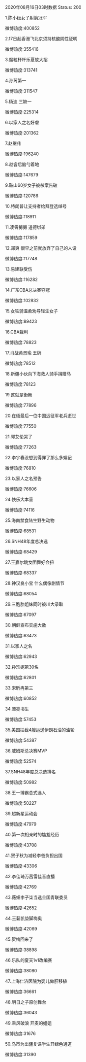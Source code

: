 2020年08月16日03时数据
Status: 200

1.陈小纭女子射箭冠军

微博热度:400852

2.17日起香港飞北京须持核酸阴性证明

微博热度:355416

3.魔粒杯杯乐夏放大招

微博热度:313741

4.孙芮第一

微博热度:311547

5.杨迪 三缺一

微博热度:225314

6.以家人之名好虐

微博热度:201362

7.赵继伟

微博热度:196240

8.赵睿后脑勺着地

微博热度:147679

9.鞍山60岁女子被杀案告破

微博热度:120786

10.特朗普让支持者给拜登选绰号

微博热度:118911

11.凌霄舅舅 道德绑架

微博热度:117859

12.郑爽 很早之前就放弃了自己的人设

微博热度:117748

13.易建联受伤

微博热度:116282

14.广东CBA总决赛夺冠

微博热度:102832

15.女铁骑温柔劝导轻生女子

微博热度:89423

16.CBA裁判

微博热度:78823

17.肖战黄景瑜 王牌

微博热度:78512

18.新疆小伙向下海救人骑手捐赠马

微博热度:78123

19.这就是街舞

微博热度:77896

20.在缅最后一位中国远征军老兵逝世

微博热度:77550

21.郭艾伦哭了

微博热度:77263

22.李宇春没想到得罪了那么多娱记

微博热度:76810

23.以家人之名预告

微博热度:76606

24.快乐大本营

微博热度:74116

25.海南禁食陆生野生动物

微博热度:68531

26.SNH48年度总决选

微博热度:68429

27.王嘉尔跳女团舞好会扭

微博热度:68337

28.钟汉良小宝 什么偶像剧情节

微博热度:68054

29.三胞胎姐妹同时被川大录取

微博热度:67097

30.朝鲜宣布实施大赦

微博热度:63473

31.以家人之名

微博热度:62943

32.孙珍妮第30名

微博热度:62801

33.宋昕冉第三

微博热度:60852

34.漂亮书生

微博热度:57453

35.美国拦截4艘运送伊朗石油的油轮

微博热度:54387

36.威姆斯总决赛MVP

微博热度:52574

37.SNH48年度总决选排名

微博热度:50982

38.王一博霸总式选人

微博热度:50227

39.超新星运动会

微博热度:47979

40.第一次相亲时的尴尬经历

微博热度:43708

41.贺子秋为减轻李爸负担出国

微博热度:43306

42.李佳琦万茜雷佳音直播

微博热度:42769

43.薇娅李子柒当选全国青联委员

微博热度:42652

44.王薪凯垫脚梅奥

微博热度:42069

45.贺梅回来了

微博热度:38898

46.乐队的夏天1v1改编赛

微博热度:38080

47.上海仁济医院为婴儿做肝移植

微博热度:36661

48.明日之子原创舞台

微博热度:36043

49.乘风破浪 开麦的姐姐

微博热度:31676

50.乌市为出疆复课学生开绿色通道

微博热度:31390

